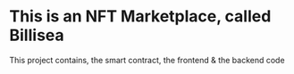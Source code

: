 # This is an NFT Marketplace, called Billisea

This project contains, the smart contract, the frontend & the backend code 
